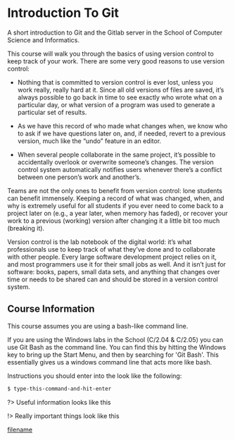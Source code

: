 # Introduction To Git

A short introduction to Git and the Gitlab server in the School of Computer Science and Informatics.

This course will walk you through the basics of using version control to keep track of your work. There are some very good reasons to use version control:

* Nothing that is committed to version control is ever lost, unless you work really, really hard at it. Since all old versions of files are saved, it’s always possible to go back in time to see exactly who wrote what on a particular day, or what version of a program was used to generate a particular set of results.

* As we have this record of who made what changes when, we know who to ask if we have questions later on, and, if needed, revert to a previous version, much like the “undo” feature in an editor.

* When several people collaborate in the same project, it’s possible to accidentally overlook or overwrite someone’s changes. The version control system automatically notifies users whenever there’s a conflict between one person’s work and another’s.

Teams are not the only ones to benefit from version control: lone students can benefit immensely. Keeping a record of what was changed, when, and why is extremely useful for all students if you ever need to come back to a project later on (e.g., a year later, when memory has faded), or recover your work to a previous (working) version after changing it a little bit too much (breaking it).

Version control is the lab notebook of the digital world: it’s what professionals use to keep track of what they’ve done and to collaborate with other people. Every large software development project relies on it, and most programmers use it for their small jobs as well. And it isn’t just for software: books, papers, small data sets, and anything that changes over time or needs to be shared can and should be stored in a version control system.

## Course Information

This course assumes you are using a bash-like command line.

If you are using the Windows labs in the School (C/2.04 & C/2.05) you can use Git Bash as the command line. You can find this by hitting the Windows key to bring up the Start Menu, and then by searching for 'Git Bash'. This essentially gives us a windows command line that acts more like bash.

Instructions you should enter into the  look like the following:

```bash
$ type-this-command-and-hit-enter
```

?> Useful information looks like this

!> Really important things look like this


[filename](about.md ':include')
